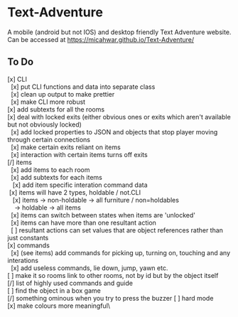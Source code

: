 # Text-Adventure
A mobile (android but not IOS) and desktop friendly Text Adventure website.\
Can be accessed at https://micahwar.github.io/Text-Adventure/
## To Do
[x] CLI\
&nbsp;&nbsp;[x] put CLI functions and data into separate class\
&nbsp;&nbsp;[x] clean up output to make prettier\
&nbsp;&nbsp;[x] make CLI more robust\
[x] add subtexts for all the rooms\
[x] deal with locked exits (either obvious ones or exits which aren't available but not obviously locked)\
&nbsp;&nbsp;[x] add locked properties to JSON and objects that stop player moving through certain connections\
&nbsp;&nbsp;[x] make certain exits reliant on items\
&nbsp;&nbsp;[x] interaction with certain items turns off exits\
[/] items\
&nbsp;&nbsp;[x] add items to each room\
&nbsp;&nbsp;[x] add subtexts for each items\
&nbsp;&nbsp;&nbsp;[x] add item specific interation command data\
&nbsp;[x] items will have 2 types, holdable / not.CLI\
&nbsp;&nbsp;&nbsp;[x] items -> non-holdable -> all furniture / non=holdables\
&nbsp;&nbsp;&nbsp;&nbsp;-> holdable -> all items\
&nbsp;&nbsp;[x] items can switch between states when items are 'unlocked'\
&nbsp;&nbsp;[x] items can have more than one resultant action\
&nbsp;&nbsp;[ ] resultant actions can set values that are object references rather than just constants\
[x] commands\
&nbsp;&nbsp;[x] (see items) add commands for picking up, turning on, touching and any interations\
&nbsp;&nbsp;[x] add useless commands, lie down, jump, yawn etc.\
[ ] make it so rooms link to other rooms, not by id but by the object itself\
[/] list of highly used commands and guide\
[ ] find the object in a box game\
[/] something ominous when you try to press the buzzer [ ] hard mode\
[x] make colours more meaningful\
